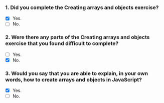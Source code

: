 ### 1. Did you complete the Creating arrays and objects exercise?

- [x] Yes.
- [ ] No.

### 2. Were there any parts of the Creating arrays and objects exercise that you found difficult to complete?

- [ ] Yes.
- [x] No.

### 3. Would you say that you are able to explain, in your own words, how to create arrays and objects in JavaScript?

- [x] Yes.
- [ ] No.
